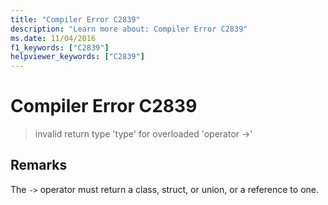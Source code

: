 ```yaml
---
title: "Compiler Error C2839"
description: "Learn more about: Compiler Error C2839"
ms.date: 11/04/2016
f1_keywords: ["C2839"]
helpviewer_keywords: ["C2839"]
---
```

# Compiler Error C2839

> invalid return type 'type' for overloaded 'operator ->'

## Remarks

The `->` operator must return a class, struct, or union, or a reference to one.
